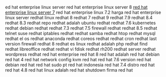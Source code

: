 ed hat enterprise linux server
red hat enterprise linux server 8
[red hat enterprise linux server 7](https://www.kitsake.com/)
red hat enterprise linux 7.2
harga red hat enterprise linux server
redhat linux
redhat 8
redhat 7 
redhat 9
redhat 7.9
redhat 8.4
redhat 8.3
redhat repo
redhat adalah
ubuntu redhat
redhat 7.6
kubernetes redhat
debian redhat
redhat 7.3
redhat 7.5
firewall redhat
redhat 8.5
redhat telnet
suse redhat
iptables redhat
redhat samba
redhat htop
redhat mysql
redhat el
os redhat
anaconda redhat
coreos redhat
redhat cron
redhat last version
firewall redhat 8
redhat es
linux redhat adalah
php redhat
find redhat
libreoffice redhat
redhat vi
fdisk redhat
rh200 redhat
server redhat
wordpress redhat
red hat enterprise
red hat 8
red hat adalah
red hat debian
red hat 4
red hat network config
kvm red hat
red hat 7.6
version red hat
debian red hat
red hat sudo
pt red hat indonesia
red hat 7.4
distro red hat
red hat 4.8
red hat linux adalah
red hat shutdown
firma red hat
